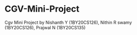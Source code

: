 # CGV-Mini-Project
Cgv Mini Project by Nishanth Y (1BY20CS126), Nithin R swamy (1BY20CS126), Prajwal N (1BY20CS135)

